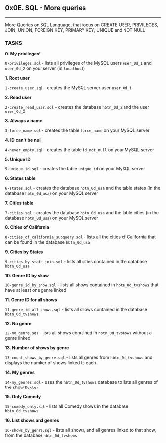 ## 0x0E. SQL - More queries

---

More Queries on SQL Language, that focus on CREATE USER, PRIVILEGES, JOIN, UNION, FOREIGN KEY, PRIMARY KEY, UNIQUE and NOT NULL

### TASKS

**0. My privileges!**

`0-privileges.sql` - lists all privileges of the MySQL users `user_0d_1` and `user_0d_2` on your server (in `localhost`)

**1. Root user**

`1-create_user.sql` - creates the MySQL server user `user_0d_1`

**2. Read user**

`2-create_read_user.sql` - creates the database `hbtn_0d_2` and the user `user_0d_2`

**3. Always a name**

`3-force_name.sql` - creates the table `force_name` on your MySQL server

**4. ID can't be null**

`4-never_empty.sql` - creates the table `id_not_null` on your MySQL server

**5. Unique ID**

`5-unique_id.sql` - creates the table `unique_id` on your MySQL server

**6. States table**

`6-states.sql` - creates the database `hbtn_0d_usa` and the table states (in the database `hbtn_0d_usa`) on your MySQL server

**7. Cities table**

`7-cities.sql` - creates the database `hbtn_0d_usa` and the table cities (in the database `hbtn_0d_usa`) on your MySQL server

**8. Cities of California**

`8-cities_of_california_subquery.sql` - lists all the cities of California that can be found in the database `hbtn_0d_usa`

**9. Cities by States**

`9-cities_by_state_join.sql` - lists all cities contained in the database `hbtn_0d_usa`

**10. Genre ID by show**

`10-genre_id_by_show.sql` - lists all shows contained in `hbtn_0d_tvshows` that have at least one genre linked

**11. Genre ID for all shows**

`11-genre_id_all_shows.sql` - lists all shows contained in the database `hbtn_0d_tvshows`

**12. No genre**

`12-no_genre.sql` - lists all shows contained in `hbtn_0d_tvshows` without a genre linked

**13. Number of shows by genre**

`13-count_shows_by_genre.sql` - lists all genres from `hbtn_0d_tvshows` and displays the number of shows linked to each

**14. My genres**

`14-my_genres.sql` - uses the `hbtn_0d_tvshows` database to lists all genres of the show `Dexter`

**15. Only Comedy**

`15-comedy_only.sql` - lists all Comedy shows in the database `hbtn_0d_tvshows`

**16. List shows and genres**

`16-shows_by_genre.sql` - lists all shows, and all genres linked to that show, from the database `hbtn_0d_tvshows`
